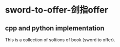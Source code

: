 # sword-to-offer-剑指offer
## cpp and python implementation

This is a collection of soltions of book (sword to offer).

